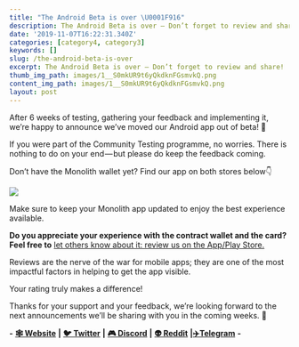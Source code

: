 ```yaml
---
title: "The Android Beta is over \U0001F916"
description: The Android Beta is over — Don’t forget to review and share!
date: '2019-11-07T16:22:31.340Z'
categories: [category4, category3]
keywords: []
slug: /the-android-beta-is-over
excerpt: The Android Beta is over — Don’t forget to review and share!
thumb_img_path: images/1__S0mkUR9t6yQkdknFGsmvkQ.png
content_img_path: images/1__S0mkUR9t6yQkdknFGsmvkQ.png
layout: post
---
```



After 6 weeks of testing, gathering your feedback and implementing it, we’re happy to announce we’ve moved our Android app out of beta! 💪

If you were part of the Community Testing programme, no worries. There is nothing to do on your end — but please do keep the feedback coming.

Don’t have the Monolith wallet yet? Find our app on both stores below👇

[![](https://cdn-images-1.medium.com/max/800/0*cTYxMvIFM8qDVeLN.png)](https://monolith.app.link/oYkoTO4Fm1)

Make sure to keep your Monolith app updated to enjoy the best experience available.

**Do you appreciate your experience with the contract wallet and the card? Feel free to** [let others know about it: review us on the App/Play Store.](https://monolith.app.link/oYkoTO4Fm1)

Reviews are the nerve of the war for mobile apps; they are one of the most impactful factors in helping to get the app visible.

Your rating truly makes a difference!

Thanks for your support and your feedback, we’re looking forward to the next announcements we’ll be sharing with you in the coming weeks. 👋

**\-** [**🕸 Website**](https://monolith.xyz/) **|** [**🐦 Twitter**](https://twitter.com/monolith_web3) **|** [**🎮 Discord**](https://discord.gg/GN6gGEP) **|** [**👽 Reddit**](https://www.reddit.com/r/Monolith_Web3/) **|**[**✈️Telegram**](https://t.me/Monolith_Web3) **-**
